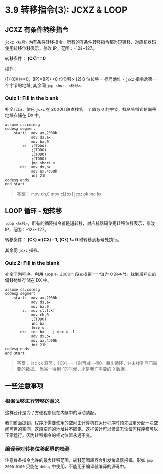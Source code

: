 # 3.9 转移指令(3): JCXZ & LOOP

## JCXZ 有条件转移指令

`jcxz <标号>` 为有条件转移指令，所有的有条件转移指令都为短转移，对应机器码使用转移位移表示，修改 IP，范围：-128~127。

转移条件： **(CX)==0**

操作：

(1) (CX)==0，(IP)=(IP)+<8 位位移>
(2) 8 位位移 = 标号地址 - `jcxz` 指令后第一个字节的地址, 其余同 `jmp short <标号>`。

### Quiz 1: Fill in the blank

补全代码，使用 `jcxz` 在 2000H 段查找第一个值为 0 的字节，找到后将它的偏移地址存储在 DX 中。

```asm6502
assume cs:codesg
codesg segment
    start:  mov ax,2000h
            mov ds,ax
            mov bx,0
        s:  ;(TODO)
            ;(TODO)
            ;(TODO)
            ;(TODO)
            jmp short s
       ok:  mov dx,bx
            mov ax,4c00h
            int 21h
codesg ends
end start
```

>答案：
> mov ch,0
> mov cl,[bx]
> jcxz ok
> inc bx

## LOOP 循环 - 短转移

`loop <标号>`，所有的循环指令都是短转移，对应机器码使用转移位移表示，修改 IP，范围：-128~127。

转移条件： **(CX) = (CX) - 1, (CX) != 0** 时转移到标号处执行。

其余同 `jcxz` 指令。

### Quiz 2: Fill in the blank

补全下列程序，利用 `loop` 在 2000H 段查找第一个值为 0 的字节，找到后将它的偏移地址存储在 DX 中。

```asm6502
assume cs:codesg
codesg segment
    start:  mov ax,2000h
            mov ds,ax
            mov bx,0
        s:  mov cl,[bx]
            mov ch,0
            ;(TODO)
            inc bx
            loop s
       ok:  dec bx    ; dec = -1
            mov dx,bx
            mov ax,4c00h
            int 21h
codesg ends
end start
```

> 答案： inc cx
> 原因： [CX] == 1 时再减一得0，跳出循环，并未找到我们需要的数据。 当减一得到-1的时候，才是我们需要的 0 数据。

## 一些注意事项

### 根据位移进行转移的意义

这样设计是为了方便程序段在内存中的浮动装配。

我们前面提到，程序所需要使用的空间由计算机在运行程序时预先固定分配一块空闲可用的空间，这段空间的地址并不固定。这样设计可以保证无论如何程序都可以正常运行，因为转移指令的相对位置永远不变。

### 编译器对转移位移超界的检测

注意每条指令允许的最大转移范围，转移范围超界会引发编译器报错。形如 `jmp 2000:0100` 只能在 `debug` 中使用，不能用于编译器编译的源码中。
